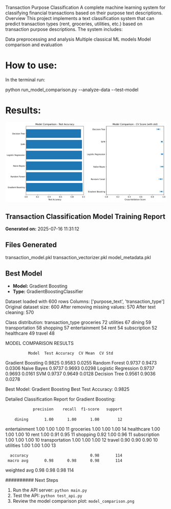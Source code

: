 Transaction Purpose Classification
A complete machine learning system for classifying financial transactions based on their purpose text descriptions.
Overview
This project implements a text classification system that can predict transaction types (rent, groceries, utilities, etc.) based on transaction purpose descriptions. The system includes:

Data preprocessing and analysis
Multiple classical ML models
Model comparison and evaluation

# How to use:
In the terminal run:

python run_model_comparison.py --analyze-data --test-model


# Results:
![alt text](image.png)

## Transaction Classification Model Training Report
**Generated on:** 2025-07-16 11:31:12

## Files Generated
transaction_model.pkl
transaction_vectorizer.pkl
model_metadata.pkl


## Best Model
- **Model:** Gradient Boosting
- **Type:** GradientBoostingClassifier


Dataset loaded with 600 rows
Columns: ['purpose_text', 'transaction_type']
Original dataset size: 600
After removing missing values: 570
After text cleaning: 570

Class distribution:
transaction_type
groceries         72
utilities         67
dining            59
transportation    58
shopping          57
entertainment     54
rent              54
subscription      52
healthcare        49
travel            48





MODEL COMPARISON RESULTS

              Model  Test Accuracy  CV Mean  CV Std
  Gradient Boosting         0.9825   0.9583  0.0255
      Random Forest         0.9737   0.9473  0.0306
        Naive Bayes         0.9737   0.9693  0.0298
Logistic Regression         0.9737   0.9693  0.0161
                SVM         0.9737   0.9649  0.0128
      Decision Tree         0.9561   0.9036  0.0278

Best Model: Gradient Boosting
Best Test Accuracy: 0.9825

Detailed Classification Report for Gradient Boosting:

                precision    recall  f1-score   support

        dining       1.00      1.00      1.00        12
 entertainment       1.00      1.00      1.00        11
     groceries       1.00      1.00      1.00        14
    healthcare       1.00      1.00      1.00        10
          rent       1.00      0.91      0.95        11
      shopping       0.92      1.00      0.96        11
  subscription       1.00      1.00      1.00        10
transportation       1.00      1.00      1.00        12
        travel       0.90      0.90      0.90        10
     utilities       1.00      1.00      1.00        13

      accuracy                           0.98       114
     macro avg       0.98      0.98      0.98       114
  weighted avg       0.98      0.98      0.98       114







##########
 Next Steps
1. Run the API server: `python main.py`
2. Test the API: `python test_api.py`
3. Review the model comparison plot: `model_comparison.png`
